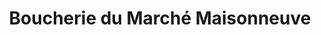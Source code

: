 ---
title: "Boucherie du Marché Maisonneuve"
url: /montreal/boucherie-du-marche-maisonneuve/
shop: Metzgerei
---